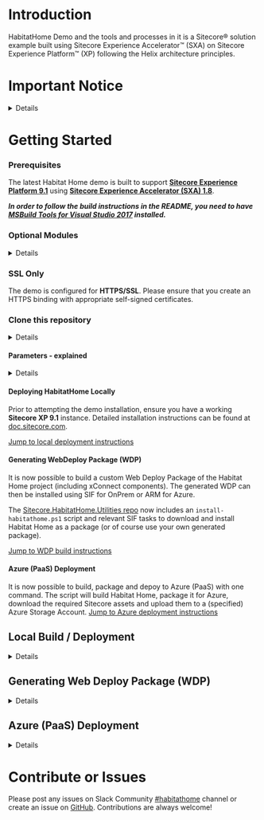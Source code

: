 # Introduction 
HabitatHome  Demo and the tools and processes in it is a Sitecore&reg; solution example built using Sitecore Experience Accelerator&trade; (SXA) on Sitecore Experience Platform&trade; (XP)  following the Helix architecture principles.


# Important Notice
<details>
## Is Habitat Home a starter kit or template solution?

No. You should not clone this repository for the purposes of starting a new Sitecore project. There are other community solutions which can be used as a starter for Helix-based Sitecore implementations. Habitat Home is intended as a **demo site demonstrating the full Sitecore platform capabilities and development best practices**.

## Is Habitat Home supported by Sitecore?

Sitecore maintains the Habitat Home example, but Habitat Home code is not supported by Sitecore Product Support Services. Please do not submit support tickets regarding Habitat.

## How can I get help with Habitat Home?

For usage questions regarding Habitat Home, installation or code, please use [Sitecore Stackexchange](https://sitecore.stackexchange.com/) or [#habitathome](https://sitecorechat.slack.com/messages/CASEB5M38) on [Sitecore Community Slack](https://www.akshaysura.com/2015/10/27/how-to-join-sitecore-slack-community-chat/). 

You can use GitHub to submit [bug reports](https://github.com/Sitecore/Sitecore.HabitatHome.Platform/issues/new?template=bug_report.md) or [feature requests](https://github.com/Sitecore/Sitecore.HabitatHome.Platform/issues/new?template=feature_request.md) for Habitat Home. Please do not submit usage questions via GitHub.

### License
Please read the LICENSE carefully prior to using the code in this repository. 
 
### Support

The code, samples and/or solutions provided in this repository are ***unsupported by Sitecore PSS***. Support is provided on a best-effort basis via GitHub issues or Slack #habitathome (see end of README for additional information).

It is assumed that you already have a working instance of Sitecore XP and all prerequisites prior to installing the demo. Support for **product installation** issues should be directed to relevant Community channels or through regular Sitecore support channels. 

### Warranty

The code, samples and/or solutions provided in this repository are for example purposes only and **without warranty (expressed or implied)**. The code has not been extensively tested and is not guaranteed to be bug free.  
</details>

# Getting Started

### Prerequisites

The latest Habitat Home demo is built to support **[Sitecore Experience Platform 9.1](https://dev.sitecore.net/Downloads/Sitecore_Experience_Platform/91/Sitecore_Experience_Platform_91_Initial_Release.aspx)** using **[Sitecore Experience Accelerator (SXA) 1.8](https://dev.sitecore.net/Downloads/Sitecore_Experience_Accelerator/18/Sitecore_Experience_Accelerator_180.aspx)**.

***In order to follow the build instructions in the README, you need to have [MSBuild Tools for Visual Studio 2017](https://visualstudio.microsoft.com/downloads/#build-tools-for-visual-studio-2017) installed.***
### Optional Modules
<details>
	
In addition to base XP 9.1 with SXA, the following optional modules are required to enable additional demo functionality:

> **We will be upgrading Data Exchange Framework to 2.1 and have not yet tested the 9.1 version of Habitat Home with DEF 2.0.1**

- ***Optional Modules***
The following optional modules enable synchronization with Dynamics CRM or Salesforce CRM (relevant account required)
  -  Base Data Exchange Framework modules
	  -  [Data Exchange Framework v2.0.1](https://dev.sitecore.net/~/media/C50B044E45FE4C4DA9E675CBEED3AA09.ashx) on [dev.sitecore.com](https://dev.sitecore.net/Downloads/Data_Exchange_Framework/2x/Data_Exchange_Framework_201.aspx) as well as relevant Providers on same page
		- [Sitecore Provider for Data Exchange Framework 2.0.1](https://dev.sitecore.net/~/media/D57A1FBB98ED4125B78D740E5B5F1772.ashx)
		- [SQL Provider for Data Exchange Framework 2.0.1](https://dev.sitecore.net/~/media/F243222B9A95497BAB6B591D39560E95.ashx)
		- [xConnect Provider for Data Exchange Framework 2.0.1](https://dev.sitecore.net/~/media/C61F1265BB494CAFA4229FC9FC704AB0.ashx) 
	  - Dynamics-specific modules
		  - Data Exchange Framework 2.0.1 Dynamics Connectors on [dev.sitecore.com](https://dev.sitecore.net/Downloads/Dynamics_CRM_Connect/2x/Sitecore_Connect_for_Microsoft_Dynamics_365_for_Sales_201.aspx)
		- [Microsoft Dynamics 365 for Sales Provider for Data Exchange Framework 2.0.1](https://dev.sitecore.net/~/media/819FB4C75CC74A8C984C343BEF7B53F1.ashx)
		- [Sitecore Connect for Microsoft Dynamics 365 for Sales 2.0.1](https://dev.sitecore.net/~/media/ADBAF4CC6736499EBA0EBA6A9767D825.ashx)
	  - Salesforce-specific modules
		  - Sitecore Connect for Salesforce CRM 2.0.1 on [dev.sitecore.com](https://dev.sitecore.net/Downloads/Salesforce_Connect/2x/Sitecore_Connect_for_Salesforce_CRM_201.aspx)
			  - [Salesforce CRM Provider for Data Exchange Framework 2.0.1](https://dev.sitecore.net/Downloads/Salesforce_Connect/2x/Sitecore_Connect_for_Salesforce_CRM_201.aspx#)
			  - [Sitecore Connect for Salesforce CRM 2.0.1](https://dev.sitecore.net/Downloads/Salesforce_Connect/2x/Sitecore_Connect_for_Salesforce_CRM_201.aspx#)

</details>

### SSL Only
The demo is configured for **HTTPS/SSL**. Please ensure that you create an HTTPS binding with appropriate self-signed certificates.
### Clone this repository
<details>

#### Setting Git for Long Paths

- Before cloning, you need to configure git to allow long paths, which is not the default.

`git config --system core.longpaths true`

Clone the Sitecore.HabitatHome.Platform repository locally - defaults are configured for **C:\Projects\Sitecore.HabitatHome.Platform**. 


- Clone 
-- **https**:	`git clone https://github.com/Sitecore/Sitecore.HabitatHome.Platform.git` 
-- **ssh**:		`git clone git@github.com:Sitecore/Sitecore.HabitatHome.Platform.git`
</details>

#### Parameters - explained
<details>
The following is a list of default values / assumptions for settings (`cake-config.json`)

|Parameter                                  | Description 														| Default Value 
|-------------------------------------------|----------------------------------|-------------------------------------------------------
| ProjectFolder         | Location of Sitecore.HabitatHome.Platform project 									| c:\projects\Sitecore.HabitatHome.Platform |
| Website Root			|	Location of IIS Website Root														|	c:\\inetpub\\wwwroot\\habitathome.dev.local
| XConnect Root 		| Location of IIS xConnect Site Root 													| C:\\Inetpub\\wwwroot\\habitathome_xconnect.dev.local\\
| Instance Url 			| Url of site 																			| https://habitathome.dev.local/
| BuildConfiguration 	| 'Debug/Release' point to NuGet, 'Local' copies DLLs from an existing installation 	| Debug
| DeploymentTarget  	| Local/OnPrem/Azure - see below for details 											| Local
| DeployFolder 			| Used for WDP generation and Azure deployments 										| C:\\deploy
| Version 				| Version of Sitecore being targeted. Must match official 3-digit version 				| 9.1.1
| Topology 				| Target topology for WDP creation and Azure deployment. Values are single or scaled 	| single
| CDN 					| Content Delivery Network enabled (true/false). Used only when deploying to Azure 		| false

**DeploymentTarget:**
- **Local**: Set to deploy the site to the local Sitecore instance
	- Ignored when calling Build-WDP target where OnPrem is assumed
- **OnPrem**: Used when generating a WDP. Targets the WDP for OnPrem transforms (a.k.a. not Azure)
- **Azure**: Used when deploying to Azure or generating WDPs which target Azure PaaS deployments
</details>

#### Deploying HabitatHome Locally
Prior to attempting the demo installation, ensure you have a working **Sitecore XP 9.1** instance. Detailed installation instructions can be found at [doc.sitecore.com](https://dev.sitecore.net/Downloads/Sitecore_Experience_Platform/91/Sitecore_Experience_Platform_91_Initial_Release.aspx).

[Jump to local deployment instructions](#localInstallation) 
#### Generating WebDeploy Package (WDP)
It is now possible to build a custom Web Deploy Package of the Habitat Home project (including xConnect components). The generated WDP can then be installed using SIF for OnPrem or ARM for Azure. 

The [Sitecore.HabitatHome.Utilities repo](https://github.com/sitecore/sitecore.habitathome.utilities) now includes an `install-habitathome.ps1` script and relevant SIF tasks to download and install Habitat Home as a package (or of course use your own generated package).

[Jump to WDP build instructions](#wdp)

#### Azure (PaaS) Deployment
It is now possible to build, package and depoy to Azure (PaaS) with one command. The script will build Habitat Home, package it for Azure, download the required Sitecore assets and upload them to a (specified) Azure Storage Account.
[Jump to Azure deployment instructions](#azure)


<a name="localInstallation"></a>
## Local Build / Deployment
<details>
#### The hostname habitathome.dev.local is used in the SXA Hostname (Site Grouping). 

If you do not use habitathome.dev.local you will need to modify the Host Name in 
`/sitecore/content/Habitat SXA Sites/Habitat Home/Settings/Site Grouping/Habitat Home` after successfully deploying the site.
The Habitat Home site will not respond / render correctly until this value is modified. 

If you do **not want to use the default settings**, you need to adjust the appropriate values in `cake-config.json` file based on the values described earlier.

The cake script will automatically create a publishSettings.targets.user file with the value of the InstanceUrl specified in the cake-config.json file.

## Installation:

All installation instructions assume using **PowerShell 5.1** in _**administrative**_ mode.


### 1. Deploy Sitecore.HabitatHome.Platform

#### *IMPORTANT: Publish Sitecore Instance after installing all required and optional modules BEFORE trying to deploy Habitat Home*

From the root of the solution

- Run **`.\build.ps1`**
	- Notes:
		- If the deployment fails at `Sync-Unicorn` or `Deploy-EXM-Campaigns` step, evaluate and fix the error (if any) and then run `.\build.ps1 -Target "Post-Deploy"`.


### 2. Validating deployment

1. Browse to https://habitathome.dev.local (or whatever hostname you selected)
	1. You should see the Habitat Home landing page with a full-width carousel
	2. If you do not see the full-width carousel and instead see the initial Sitecore default landing page, ensure that your Host Name was configured correctly in `/sitecore/content/Habitat SXA Sites/Habitat Home/Settings/Site Grouping/Habitat Home` and that the site has published successfully 


## Additional Settings
### 1. Disable Unicorn Serialization
When Unicorn is active, the Content Editor will display warnings that certain items are controlled by Unicorn. If you wish to disable Unicorn serialization, open the Web.config file in your webroot and update the following appSetting

    <add key="unicorn:define" value="Off"/>
This appSetting is `On` by default. Setting it to `Off` ensures that none of the Unicorn serialization configuration files are loaded.
</details>


<a name="wdp"></a>
## Generating Web Deploy Package (WDP)
<details>
CakeBuild (```build.cake```) contains tasks to build and package Habitat Home for use either OnPrem or in Azure PaaS. The settings in the cake-config.json file drive the packaging behaviour.

The process of creating a WDP of Habitat Home and its xConnect project is quite simple. The build process requires dev.sitecore.com credentials since it has a dependency on Sitecore Azure Toolkit and it will download and extract it automatically.

A few settings are important in the `cake-config.json` file:
- **DeploymentTarget**: Set to **OnPrem** for deploying locally or in Azure IaaS. Set to **Azure** for PaaS deployments
- **DeployFolder**: Temporary location where work will be performed. Defaults to c:\deploy	
- **Version**:	Version of Sitecore being targeted. Must match official 3-digit version	9.1.1 and of course the Habitat Home target version you're working with.
- **Topology**: Values are **single** (XP0/XPSingle) or **scaled** (XP1/XPScaled)
- **CDN**: Configure the WDP to support Content Delivery Network (**true/false**). Used only when deploying to Azure.

Once you got the settings just right, you can call the cake build script and pass it in the correct target and your dev.sitecore.net credentials (either at command line or as a user environment variable).

```.\build.ps1 -Target Build-WDP -ScriptArgs --DEV_SITECORE_USERNAME=your_e-mail, --DEV_SITECORE_PASSWORD=YourPassword```
> if you've set DEV_SITECORE_USERNAME and DEV_SITECORE_PASSWORD as environment variables you can omit them from the command line.

Once the process completes, you should have WDPs for HabitatHome as well as xConnect in `<DeployFolder>\9.1.1\XPSingle\assets\HabitatHome\WDPWorkFolder\WDP` and `<DeployFolder>\9.1.1\XPSingle\assets\xConnect\WDPWorkFolder\WDP`

You can then install these WDPs using SIF. An [example script](https://github.com/Sitecore/Sitecore.HabitatHome.Utilities/blob/master/XP/install/install-habitathome.ps1) already exists in the [HabitatHome.Utilities](https://github.com/Sitecore/Sitecore.HabitatHome.Utilities/tree/master) repo
</details>

<a name="azure"></a>
## Azure (PaaS) Deployment
<details>
This is probably the most comprehensive script which makes getting your own version. Once your variables are set and your Azure Service Principal is created, you can deploy Habitat Home to Azure PaaS in a single command.

### One-time step

### 1. Create an Azure Service Principal
> Only needs to be created once

In order for the upload and deployment process to authenticate to your Azure tenant you will need to provide a Service principal using password-based authentication, and its related information.

This is best done from Azure's CLI: [Azure CLI Documentation](https://docs.microsoft.com/en-us/azure/cloud-shell/quickstart)

Run the following, replacing *ServicePrincipalName* and *PASSWORD* with your own values:

`az ad sp create-for-rbac --name ServicePrincipalName --password PASSWORD`

This will return the following:

```json
{
  "appId": "APP_ID",
  "displayName": "ServicePrincipalName",
  "name": "http://ServicePrincipalName",
  "password": ...,
  "tenant": "XXXXXXXX-XXXX-XXXX-XXXX-XXXXXXXXXXXX"
}
```

The `appId`, `password`, and `tenant` values will be required later so make sure to record them!

[Create a Service Principal Documentation](https://docs.microsoft.com/en-us/cli/azure/create-an-azure-service-principal-azure-cli?view=azure-cli-latest)

### 2. Setting up the parameters

In the Azure/XP or XPSingle folders there is an `azureuser-config.json.example` file. Make a copy of that file and remove the .example extension.

Set the following values in the `XP\azureuser-config.json` *(scaled topology)* or `XPSingle\azureuser-config.json` *(single topology)* in  based on your needs:

|Parameter                                  | Description
|-------------------------------------------|---------------------------------------------------------------------------------------------
| azureSubscriptionName                     | The name or id of the Azure subscription. Can be found under the "Subscriptions" Dashboard
| tenantId                                  | Also called a DirectoryId. Can be found in the "Azure Active Directoy" Dashboard under Manage -> Properties
| applicationId                             | appId of the Service Principal *(Created in previous step)*
| applicationPassword                       | the Service Principal password *(Created in previous step)*
| AzureDeploymentID                         | The Resource Group name in azure that Habitat will be deployed to. If the group does not exist it will be created.
| AzureRegion                               | The Geographic Azure Location of the Deployment [Azure Locations](https://azure.microsoft.com/en-us/global-infrastructure/locations/)
| XConnectCertfilePath                      | xConnect Certificate Path. **This will be auto generated if left blank.**
| XConnectCertificatePassword               | xConnect Certificate Password. Defaults to 'secret' if this and *XConnectCertfilePath* is left blank.
| SitecoreLoginAdminPassword                | Sitecore Administrator Password (8 Character Minimum)
| SitecoreLicenseXMLPath                    | Sitecore license.xml Path
| SqlServerLoginAdminAccount                | SQL Server Administrator Username (SA is not a valid admin name for Azure SQL)
| SqlServerLoginAdminPassword               | SQL Server Administrator Password
| containerName                             | name of the Azure container. This will be auto generated if left blank. Defaults to 'hh-toolkit'
| storageAccountName                        | name of the Azure Storage Account. This will be auto generated if left blank. By default *AzureDeploymentID + Random Number*
| ArmTemplateUrl                            | Azure SAS URL of the azuredeploy.json. This will be auto generated if left blank.
| templatelinkAccessToken                   | Azure SAS token for the container. This will be auto generated if left blank.

### 3. Deploy

Once you got the settings just right, you can call the cake build script and pass it in the correct target and your dev.sitecore.net credentials (either at command line or as a user environment variable).

```.\build.ps1 -Target Default-Azure -ScriptArgs --DEV_SITECORE_USERNAME=your_e-mail, --DEV_SITECORE_PASSWORD=YourPassword```
> if you've set DEV_SITECORE_USERNAME and DEV_SITECORE_PASSWORD as environment variables you can omit them from the command line.

Once the process completes, you should have a single or scaled deployment to Azure (AzureDeploymentID is the resource group name).

#### Azure Deployment - Process Explained

The Azure deployment scripts will perform the following tasks, in one single command:
1. Compile Habitat Home solution
1. Generate a WDP based on the topology and DeploymentTarget
1. Download all Sitecore assets and optional modules required for a depoyment based on topology (stores them in *DeployFolder*)
2. Downloads relevant ARM templates from [GitHub](https://github.com/Sitecore/Sitecore-Azure-Quickstart-Templates), applies necessary transformations and uploads them to your specified storage account.
3. Uploads all assets (Sitecore, modules and Habitat Home) to storage account (only if missing or newer)
4. Creates the Deployment
5. Executes postSteps

# Scaling down - IMPORTANT
During the deployment process, certain infrastructure pieces are scaled up to ensure an efficient deployment. These are generally more costly and can be scaled down since they don't need to be so large.

A [scale-down](https://github.com/Sitecore/Sitecore.HabitatHome.Platform/blob/master/Azure/HelperScripts/Azure-Scaledown.ps1) script is available. It currently only supports the App Service plans but there is a commented out section for scaling down the databases. 

Alternatively this can be done directly from the Azure Portal. 

### Assets.json
Only alter these attributes as instructed, the build/deploy process relies on several of these parameters and are maintained by the repository maintainers.

|Parameter                                  | Description
|-------------------------------------------|---------------------------------------------------------------------------------------------
| id                                        | short-name
| name                                      | long-name
| isGroup                                   | denotes if the asset is a collection of modules.
| fileName                                  | Exact default filename
| url                                       | download link
| extract                                   | instructs the script that a zip file should be extracted. It will extract it to deploy/assets/name of asset
| isWdp                                     | asset is already a scwdp (this is false for "Sitecore Experience Platform" as the file decalred in the asset.json is a .zip)
| convertToWdp                              | asset needs to be converted to an scwdp
| uploadToAzure                             | asset should be uploaded to Azure. if isGroup is true, will upload the assetes in the modules parameter.
| install                                   | asset should be downloaded and installed (the only asset this currently functions with is DEF)
| source                                    | download source, sitecore or github have specific requirements for downloading (e.g. credentials )
| modules                                   | list modules for groups
</details>

# Contribute or Issues
Please post any issues on Slack Community [#habitathome](https://sitecorechat.slack.com/messages/habitathome/) channel or create an issue on [GitHub](https://github.com/Sitecore/Sitecore.HabitatHome.Platform/issues). Contributions are always welcome!

